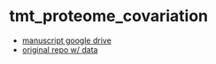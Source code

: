 # tmt_proteome_covariation

* [manuscript google drive](https://drive.google.com/drive/u/1/folders/1WKZvB4GelX9rqOx2oW35uzxnHj9wM7hw)
* [original repo w/ data](https://github.com/kkovary/Proteome-Expression-Covariation)
